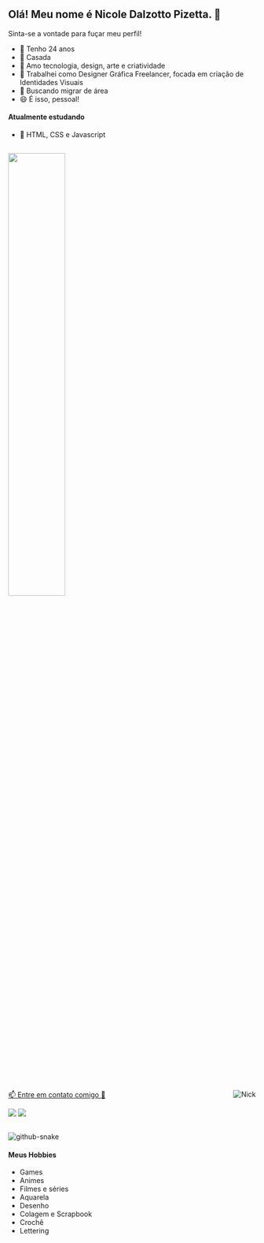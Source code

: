 ## Olá! Meu nome é Nicole Dalzotto Pizetta. 👋
Sinta-se a vontade para fuçar meu perfil!

- 💬 Tenho 24 anos
- 💍 Casada
- 💖 Amo tecnologia, design, arte e criatividade
- 💼 Trabalhei como Designer Gráfica Freelancer, focada em criação de Identidades Visuais
- 🌱 Buscando migrar de área
- 😄 É isso, pessoal!

#### Atualmente estudando
- 🌸 HTML, CSS e Javascript

##

<div>
  <a href="https://github.com/nicoledpizetta">
  <img width="48%" src="https://github-readme-stats.vercel.app/api?username=nicoledpizetta&show_icons=true&theme=tokyonight&include_all_commits=true&count_private=true"/>
</div>

##

<img align="right" alt="Nick" src="https://media.discordapp.net/attachments/455179292540928005/885659384418537482/picasion.com_768f6386578ecda828e41d0e2d756ca9.gif">

<div >
<p>📫 Entre em contato comigo 🌸</p>
 <a href="https://www.linkedin.com/in/NicoleDPizetta" target="_blank"><img src="https://img.shields.io/badge/-LinkedIn-%230077B5?style=for-the-badge&logo=linkedin&logoColor=white" target="_blank"></a> <a href="https://discord.gg/Nk7kUSz7t6" target="_blank"><img src="https://img.shields.io/badge/-Discord-5165f6?style=for-the-badge&logo=discord&logoColor=white" target="_blank"></a> 
</div> 

##

<picture>
  <source media="(prefers-color-scheme: dark)" srcset="github-snake-dark.svg" />
  <source media="(prefers-color-scheme: light)" srcset="github-snake.svg" />
  <img alt="github-snake" src="github-snake.svg" />
</picture>

#### Meus Hobbies
* Games
* Animes
* Filmes e séries
* Aquarela
* Desenho
* Colagem e Scrapbook
* Crochê
* Lettering


